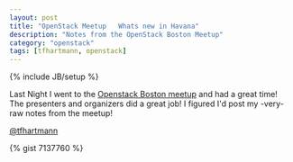 ```yaml
---
layout: post
title: "OpenStack Meetup   Whats new in Havana"
description: "Notes from the OpenStack Boston Meetup"
category: "openstack"
tags: [tfhartmann, openstack]
---
```

{% include JB/setup %}

Last Night I went to the [Openstack Boston meetup](http://www.meetup.com/Openstack-Boston/events/144295382/) and had a great time! The presenters and organizers did a great job!  I figured I'd post my -very- raw notes from the meetup! 

[@tfhartmann](https://github.com/tfhartmann)

{% gist 7137760 %}
